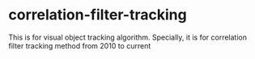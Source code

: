 # correlation-filter-tracking
This is for visual object tracking algorithm. Specially, it is for correlation filter tracking method from 2010 to current
